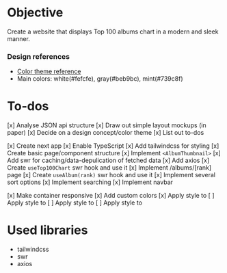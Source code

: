 # Objective

Create a website that displays Top 100 albums chart in a modern and sleek manner.

### Design references

* [Color theme reference](https://www.behance.net/gallery/110856055/Florensans-Typeface?tracking_source=search_projects_recommended%7Cmodern)
* Main colors: white(#fefcfe), gray(#beb9bc), mint(#739c8f)

# To-dos

 [x] Analyse JSON api structure
 [x] Draw out simple layout mockups (in paper)
 [x] Decide on a design concept/color theme
 [x] List out to-dos

 [x] Create next app
 [x] Enable TypeScript
 [x] Add tailwindcss for styling
 [x] Create basic page/component structure
 [x] Implement `<AlbumThumbnail>`
 [x] Add swr for caching/data-depulication of fetched data
 [x] Add axios
 [x] Create `useTop100Chart` swr hook and use it
 [x] Implement /albums/[rank] page
 [x] Create `useAlbum(rank)` swr hook and use it
 [x] Implement several sort options
 [x] Implement searching
 [x] Implement navbar

 [x] Make container responsive
 [x] Add custom colors
 [x] Apply style to <Top100Chart>
 [ ] Apply style to <AlbumThumbnail>
 [ ] Apply style to <SortOption>
 [ ] Apply style to <SearchBar>

# Used libraries

* tailwindcss
* swr
* axios